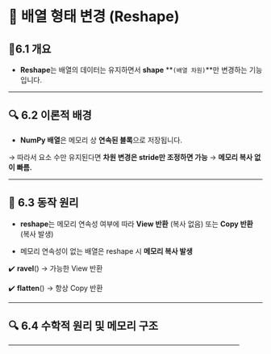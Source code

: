 # 🔸 배열 형태 변경 (Reshape)

##  📌6.1 개요
-  **Reshape**는 배열의 데이터는 유지하면서 **shape** **`(배열 차원)`**만 변경하는 기능입니다.
---

## 🔍 6.2 이론적 배경

- **NumPy 배열**은 메모리 상 **연속된 블록**으로 저장됩니다.

→ 따라서 요소 수만 유지된다면 **차원 변경은 stride만 조정하면 가능** → **메모리 복사 없이 빠름.**

---

## 🔁 6.3 동작 원리
-  **reshape**는 메모리 연속성 여부에 따라 **View 반환** (복사 없음) 또는 **Copy 반환** (복사 발생)

-  메모리 연속성이 없는 배열은 reshape 시 **메모리 복사 발생**

✔️ **ravel**() → 가능한 View 반환

✔️ **flatten**() → 항상 Copy 반환

---

## 🔍 6.4 수학적 원리 및 메모리 구조

| 원본 Shape | 대상 Shape | 요소 수 동일 여부 | 메모리 복사 여부 |
| -------- | -------- | ---------- | --------- |
| (2, 3)   | (3, 2)   | ✅          | ❌ View    |
| (2, 3)   | (6,)     | ✅          | ❌ View    |
| (2, 3)   | (2, 2)   | ❌          | ❌ 불가능     |

✔️ 요소 수가 맞지 않으면 reshape 불가 → ValueError 발생

---

## ■ 6.5 활용 사례

-  **딥러닝:** (배치, 채널, 높이, 너비) ↔ (배치, 높이, 너비, 채널)

-  **이미지 데이터:** 2D ↔ 1D 플래튼(flatten)

-  **시계열 데이터:** (시간, 변수) ↔ (변수, 시간)
  
---

## ■ 6.6 코드 예시

```
import numpy as np

arr = np.arange(6)
reshaped = arr.reshape(2, 3)

# 플래튼
flatten = arr.flatten()

print("원본:", arr)
print("Reshape (2,3):\n", reshaped)
print("Flatten:", flatten)
```
---

## ■ 6.7 출력 예시

```
원본: [0 1 2 3 4 5]
Reshape (2,3):
 [[0 1 2]
  [3 4 5]]
Flatten: [0 1 2 3 4 5]
```

---

## 🔍 6.8 주의사항 및 한계
-  요소 개수가 맞지 않는 경우 **reshape 불가**

-  메모리 연속성 없는 배열은**reshape 시 Copy 발생 → 성능 저하**

-  flatten()은 항상 Copy → **대용량 데이터는 메모리 주의**

---  

## 🚀 활용도
- 딥러닝에서 입력 데이터 형식 변환 (**예: 이미지 → (28,28)**)
- 시계열 데이터 → (**batch_size, time_step, feature**)로 변경
